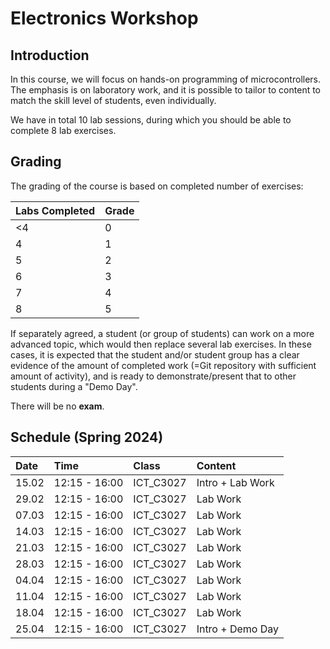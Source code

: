 Electronics Workshop
====================

## Introduction 

In this course, we will focus on hands-on programming of microcontrollers. The emphasis is on laboratory work, and it is possible to tailor to content to match the skill level of students, even individually. 

We have in total 10 lab sessions, during which you should be able to complete 8 lab exercises.  

## Grading 

The grading of the course is based on completed number of exercises:

|  Labs Completed | Grade |
|:--------------- |:----- |
| <4              | 0     |
| 4               | 1     |
| 5               | 2     |
| 6               | 3     |
| 7               | 4     |
| 8               | 5     |

If separately agreed, a student (or group of students) can  work on a more advanced topic, which would then replace several lab exercises. In these cases, it is expected that the student and/or student group has a clear evidence of the amount of completed work (=Git repository with sufficient amount of activity), and is ready to demonstrate/present that to other students during a "Demo Day".

There will be no **exam**. 

## Schedule (Spring 2024)

|  Date | Time         | Class    | Content         |
|:----- |:------------ |:-------- |:--------------- |
| 15.02 | 12:15 - 16:00| ICT_C3027| Intro + Lab Work|
| 29.02 | 12:15 - 16:00| ICT_C3027| Lab Work        |
| 07.03 | 12:15 - 16:00| ICT_C3027| Lab Work        |
| 14.03 | 12:15 - 16:00| ICT_C3027| Lab Work        |
| 21.03 | 12:15 - 16:00| ICT_C3027| Lab Work        |
| 28.03 | 12:15 - 16:00| ICT_C3027| Lab Work        |
| 04.04 | 12:15 - 16:00| ICT_C3027| Lab Work        |
| 11.04 | 12:15 - 16:00| ICT_C3027| Lab Work        |
| 18.04 | 12:15 - 16:00| ICT_C3027| Lab Work        |
| 25.04 | 12:15 - 16:00| ICT_C3027| Intro + Demo Day|